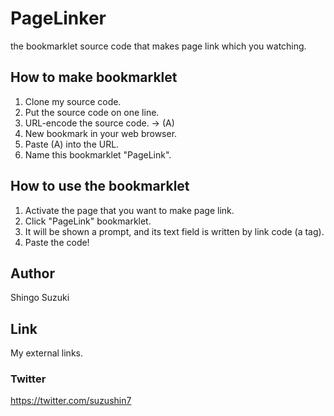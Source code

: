 # PageLinker
the bookmarklet source code that makes page link which you watching.

## How to make bookmarklet
1. Clone my source code.
2. Put the source code on one line.
3. URL-encode the source code. → (A)
4. New bookmark in your web browser.
5. Paste (A) into the URL.
6. Name this bookmarklet "PageLink".

## How to use the bookmarklet
1. Activate the page that you want to make page link.
2. Click "PageLink" bookmarklet.
3. It will be shown a prompt, and its text field is written by link code (a tag).
4. Paste the code!

## Author
Shingo Suzuki

## Link
My external links.

### Twitter
https://twitter.com/suzushin7
